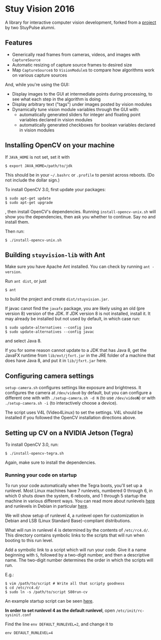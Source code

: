 Stuy Vision 2016
================

A library for interactive computer vision development, forked from a
[project](https://github.com/ChesleyTan/java-vision-gui) by two StuyPulse alumni.

## Features
- Generically read frames from cameras, videos, and images with `CaptureSource`
- Automatic resizing of capture source frames to desired size
- Map `CaptureSource`s to `VisionModule`s to compare how algorithms work on various capture sources

And, while you're using the GUI:
- Display images to the GUI at intermediate points during processing, to see what each step in the algorithm is doing
- Display arbitrary text ("tags") under images posted by vision modules
- Dynamically tune vision module variables through the GUI with:
    - automatically generated sliders for integer and floating point variables declared in vision modules
    - automatically generated checkboxes for boolean variables declared in vision modules

## Installing OpenCV on your machine

If `JAVA_HOME` is not set, set it with

```
$ export JAVA_HOME=/path/to/jdk
```

This should be in your `~/.bashrc` or `.profile` to persist across
reboots. (Do not include the dollar sign.)

To install OpenCV 3.0, first update your packages:

```
$ sudo apt-get update
$ sudo apt-get upgrade
```

, then install OpenCV's dependencies. Running `install-opencv-unix.sh`
will show you the dependencies, then ask you whether to continue. Say
no and install them.

Then run:

```
$ ./install-opencv-unix.sh
```

## Building `stuyvision-lib` with Ant
Make sure you have Apache Ant installed. You can check
by running `ant -version`.

Run `ant dist`, or just

```
$ ant
```

to build the project and create `dist/stuyvision.jar`.

If javac canot find the `javafx` package, you are likely using an old (pre
version 8) version of the JDK. If JDK version 8 is not installed, install it.
It may already be installed but not used by default, in which case run:

```
$ sudo update-alternatives --config java
$ sudo update-alternatives --config javac
```

and select Java 8.

If you for some reason cannot update to a JDK that has Java 8, get the JavaFX
runtime from `lib/ext/jfxrt.jar` in the JRE folder of a machine that does have
Java 8, and put it in `lib/jfxrt.jar` here.

## Configuring camera settings

`setup-camera.sh` configures settings like exposure and brightness. It
configures the camera at `/dev/video0` by default, but you can configure a
different one with with `./setup-camera.sh -d N` (to use `/dev/video`**`N`**)
or with `./setup-camera.sh -i` (to interactively choose a device).

The script uses V4L (Video4Linux) to set the settings. V4L should be installed
if you followed the OpenCV installation directions above.

## Setting up CV on a NVIDIA Jetson (Tegra)

To install OpenCV 3.0, run:

```
$ ./install-opencv-tegra.sh
```

Again, make sure to install the dependencies.

### Running your code on startup

To run your code automatically when the Tegra boots, you'll set up a
runlevel. Most Linux machines have 7 runlevels, numbered 0 through 6,
in which 0 shuts down the system, 6 reboots, and 1 through 5 startup
the machine in various different ways. You can read more about runlevels
[here](https://en.wikipedia.org/wiki/Runlevel) and
runlevels in Debian in particular [here](https://wiki.debian.org/RunLevel).

We will show setup of runlevel 4, a runlevel open for customization in Debian
and LSB (Linux Standard Base)-compliant distributions.

What will run in runlevel 4 is determined by the contents of `/etc/rc4.d/`.
This directory contains symbolic links to the scripts that will run when
booting to this run level.

Add a symbolic link to a script which will run your code.  Give it a name
beginning with `S`, followed by a two-digit number, and then a descriptive
name. The two-digit number determines the order in which the scripts will run.

E.g.:

```
$ vim /path/to/script # Write all that scripty goodness
$ cd /etc/rc4.d/
$ sudo ln -s /path/to/script S80run-cv
```

An example startup script can be seen
[here](https://github.com/Team694/stuy-vision-2016/blob/master/run-cv.sh).

**In order to set runlevel 4 as the default runlevel**, open
`/etc/init/rc-sysinit.conf`

Find the line `env DEFAULT_RUNLEVEL=2`, and change it to

```
env DEFAULT_RUNLEVEL=4
```
